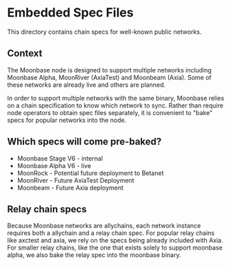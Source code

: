 # Embedded Spec Files

This directory contains chain specs for well-known public networks.

## Context

The Moonbase node is designed to support multiple networks including Moonbase Alpha, MoonRiver
(AxiaTest) and Moonbeam (Axia). Some of these networks are already live and others are planned.

In order to support multiple networks with the same binary, Moonbase relies on a chain specification
to know which network to sync. Rather than require node operators to obtain spec files separately,
it is convenient to "bake" specs for popular networks into the node.

## Which specs will come pre-baked?

- Moonbase Stage V6 - internal
- Moonbase Alpha V6 - live
- MoonRock - Potential future deployment to Betanet
- MoonRiver - Future AxiaTest Deployment
- Moonbeam - Future Axia deployment

## Relay chain specs

Because Moonbase networks are allychains, each network instance requires both a allychain and a
relay chain spec. For popular relay chains like axctest and axia, we rely on the specs being
already included with Axia. For smaller relay chains, like the one that exists solely to support
moonbase alpha, we also bake the relay spec into the moonbase binary.
